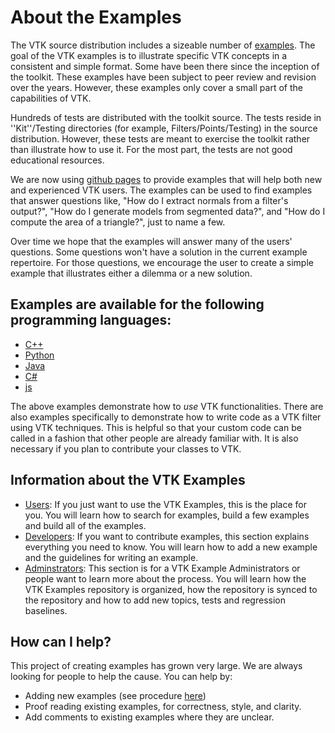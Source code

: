 # About the Examples

The VTK source distribution includes a sizeable number of [examples](https://gitlab.kitware.com/vtk/vtk/blob/master/Examples).
The goal of the VTK examples is to illustrate specific VTK concepts in a consistent and simple format. Some have been there since the inception of the toolkit. These examples have been subject to peer review and revision over the years. However, these examples only cover a small part of the capabilities of VTK.

Hundreds of tests are distributed with the toolkit source. The tests reside in ''Kit''/Testing directories (for example, Filters/Points/Testing) in the source distribution. However, these tests are meant to exercise the toolkit rather than illustrate how to use it. For the most part, the tests are not good educational resources.

We are now using [github pages](https://pages.github.com/) to provide examples that will help both new and experienced VTK users. The examples can be used to find examples that answer questions like, "How do I extract normals from a filter's output?", "How do I generate models from segmented data?", and "How do I compute the area of a triangle?", just to name a few.

Over time we hope that the examples will answer many of the users' questions. Some questions won't have a solution in the current example repertoire. For those questions, we encourage the user to create a simple example that illustrates either a dilemma or a new solution.

## Examples are available for the following programming languages:
* [C++](Cxx/)
* [Python](Python/)
* [Java](Java/)
* [C#](CSharp/)
* [js](JavaScript/)

The above examples demonstrate how to *use* VTK functionalities. There are also examples specifically to demonstrate how to write code as a VTK filter using VTK techniques. This is helpful so that your custom code can be called in a fashion that other people are already familiar with. It is also necessary if you plan to contribute your classes to VTK.

## Information about the VTK Examples
* [Users](Instructions/ForUsers/): If you just want to use the VTK Examples, this is the place for you. You will learn how to search for examples, build a few examples and build all of the examples.
* [Developers](Instructions/ForDevelopers/): If you want to contribute examples, this section explains everything you need to know. You will learn how to add a new example and the guidelines for writing an example.
* [Adminstrators](Instructions/ForAdministrators/): This section is for a VTK Example Administrators or people want to learn more about the process. You will learn how the VTK Examples repository is organized, how the repository is synced to the repository and how to add new topics, tests and regression baselines.

## How can I help?
This project of creating examples has grown very large. We are always looking for people to help the cause. You can help by:

* Adding new examples (see procedure [here](Instructions/ForDevelopers/))
* Proof reading existing examples, for correctness, style, and clarity.
* Add comments to existing examples where they are unclear.

